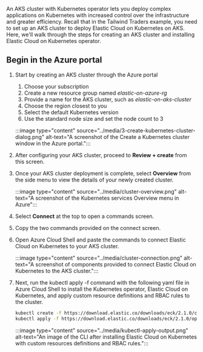 An AKS cluster with Kubernetes operator lets you deploy complex applications on Kubernetes with increased control over the infrastructure and greater efficiency. Recall that in the Tailwind Traders example, you need to set up an AKS cluster to deploy Elastic Cloud on Kubernetes on AKS. Here, we'll walk through the steps for creating an AKS cluster and installing Elastic Cloud on Kubernetes operator.

## Begin in the Azure portal

1. Start by creating an AKS cluster through the Azure portal
    1. Choose your subscription
    1. Create a new resource group named *elastic-on-azure-rg*
    1. Provide a name for the AKS cluster, such as *elastic-on-aks-cluster*
    1. Choose the region closest to you
    1. Select the default Kubernetes version
    1. Use the standard node size and set the node count to 3

    :::image type="content" source="../media/3-create-kubernetes-cluster-dialog.png" alt-text="A screenshot of the Create a Kubernetes cluster window in the Azure portal.":::

1. After configuring your AKS cluster, proceed to **Review + create** from this screen.

1. Once your AKS cluster deployment is complete, select **Overview** from the side menu to view the details of your newly created cluster.

    :::image type="content" source="../media/cluster-overview.png" alt-text="A screenshot of the Kubernetes services Overview menu in Azure":::

1. Select **Connect** at the top to open a commands screen.

1. Copy the two commands provided on the connect screen.

1. Open Azure Cloud Shell and paste the commands to connect Elastic Cloud on Kubernetes to your AKS cluster.

    :::image type="content" source="../media/cluster-connection.png" alt-text="A screenshot of components provided to connect Elastic Cloud on Kubernetes to the AKS cluster.":::

1. Next, run the kubectl apply -f command with the following yaml file in Azure Cloud Shell to install the Kubernetes operator, Elastic Cloud on Kubernetes, and apply custom resource definitions and RBAC rules to the cluster.

    ```bash
    kubectl create -f https://download.elastic.co/downloads/eck/2.1.0/crds.yaml
    kubectl apply -f https://download.elastic.co/downloads/eck/2.1.0/operator.yaml
    ```

    :::image type="content" source="../media/kubectl-apply-output.png" alt-text="An image of the CLI after installing Elastic Cloud on Kubernetes with custom resources definitions and RBAC rules.":::
